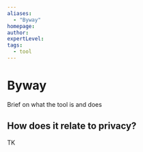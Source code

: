 ```yaml
---
aliases:
  - "Byway"
homepage: 
author: 
expertLevel: 
tags:
  - tool
---
```

# Byway

Brief on what the tool is and does 

## How does it relate to privacy?

TK 

